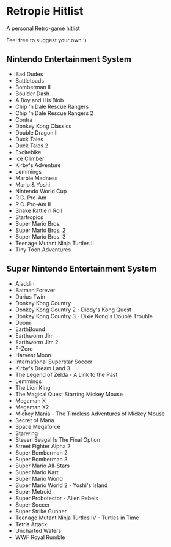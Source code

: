# Retropie Hitlist
A personal Retro-game hitlist

Feel free to suggest your own :)

## Nintendo Entertainment System

* Bad Dudes
* Battletoads
* Bomberman II
* Boulder Dash
* A Boy and His Blob
* Chip 'n Dale Rescue Rangers
* Chip 'n Dale Rescue Rangers 2
* Contra
* Donkey Kong Classics
* Double Dragon II
* Duck Tales
* Duck Tales 2
* Excitebike
* Ice Climber
* Kirby's Adventure
* Lemmings
* Marble Madness
* Mario & Yoshi
* Nintendo World Cup
* R.C. Pro-Am
* R.C. Pro-Am II
* Snake Rattle n Roll
* Startropics
* Super Mario Bros.
* Super Mario Bros. 2
* Super Mario Bros. 3
* Teenage Mutant Ninja Turtles II
* Tiny Toon Adventures

## Super Nintendo Entertainment System

* Aladdin
* Batman Forever
* Darius Twin
* Donkey Kong Country
* Donkey Kong Country 2 - Diddy's Kong Quest
* Donkey Kong Country 3 - Dixie Kong's Double Trouble
* Doom
* EarthBound
* Earthworm Jim
* Earthworm Jim 2
* F-Zero
* Harvest Moon
* International Superstar Soccer
* Kirby's Dream Land 3
* The Legend of Zelda - A Link to the Past
* Lemmings
* The Lion King
* The Magical Quest Starring Mickey Mouse
* Megaman X
* Megaman X2
* Mickey Mania - The Timeless Adventures of Mickey Mouse
* Secret of Mana
* Space Megaforce
* Starwing
* Steven Seagal Is The Final Option
* Street Fighter Alpha 2
* Super Bomberman 2
* Super Bomberman 3
* Super Mario All-Stars
* Super Mario Kart
* Super Mario World
* Super Mario World 2 - Yoshi's Island
* Super Metroid
* Super Probotector - Alien Rebels
* Super Soccer
* Super Strike Gunner
* Teenage Mutant Ninja Turtles IV - Turtles in Time
* Tetris Attack
* Uncharted Waters
* WWF Royal Rumble
